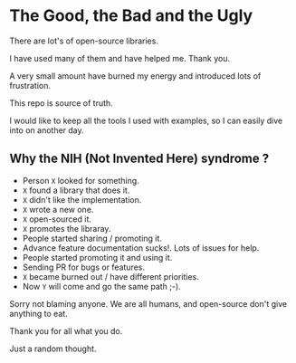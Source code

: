 # The Good, the Bad and the Ugly

There are lot's of open-source libraries.

I have used many of them and have helped me. Thank you.

A very small amount have burned my energy and introduced lots of frustration.

This repo is source of truth. 

I would like to keep all the tools I used with examples, so I can easily dive into on another day.

## Why the NIH (Not Invented Here) syndrome ?

* Person `X` looked for something.
* `X` found a library that does it.
* `X` didn't like the implementation.
* `X` wrote a new one.
* `X` open-sourced it.
* `X` promotes the libraray.
* People started sharing / promoting it.
* Advance feature documentation sucks!. Lots of issues for help.
* People started promoting it and using it.
* Sending PR for bugs or features.
* `X` became burned out / have different priorities.
* Now `Y` will come and go the same path ;-).

Sorry not blaming anyone. We are all humans, and open-source don't give anything to eat.

Thank you for all what you do.

Just a random thought.
